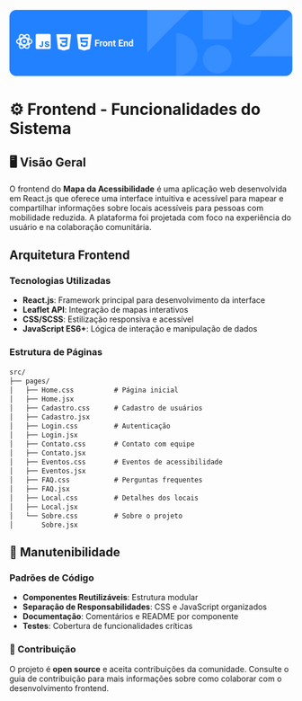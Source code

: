 ![capa front end](../assets/cap_frontend.png)

# ⚙️ Frontend - Funcionalidades do Sistema

## 🖥️ Visão Geral

O frontend do **Mapa da Acessibilidade** é uma aplicação web desenvolvida em React.js que oferece uma interface intuitiva e acessível para mapear e compartilhar informações sobre locais acessíveis para pessoas com mobilidade reduzida. A plataforma foi projetada com foco na experiência do usuário e na colaboração comunitária.

## Arquitetura Frontend

### Tecnologias Utilizadas
- **React.js**: Framework principal para desenvolvimento da interface
- **Leaflet API**: Integração de mapas interativos
- **CSS/SCSS**: Estilização responsiva e acessível
- **JavaScript ES6+**: Lógica de interação e manipulação de dados

### Estrutura de Páginas

```
src/
├── pages/
│   ├── Home.css          # Página inicial
│   ├── Home.jsx
│   ├── Cadastro.css      # Cadastro de usuários
│   ├── Cadastro.jsx
│   ├── Login.css         # Autenticação
│   ├── Login.jsx
│   ├── Contato.css       # Contato com equipe
│   ├── Contato.jsx
│   ├── Eventos.css       # Eventos de acessibilidade
│   ├── Eventos.jsx
│   ├── FAQ.css           # Perguntas frequentes
│   ├── FAQ.jsx
│   ├── Local.css         # Detalhes dos locais
│   ├── Local.jsx
│   └── Sobre.css         # Sobre o projeto
│       Sobre.jsx
```

## 🔧  Manutenibilidade

### Padrões de Código
- **Componentes Reutilizáveis**: Estrutura modular
- **Separação de Responsabilidades**: CSS e JavaScript organizados
- **Documentação**: Comentários e README por componente
- **Testes**: Cobertura de funcionalidades críticas

### 🙋 Contribuição
O projeto é **open source** e aceita contribuições da comunidade. Consulte o guia de contribuição para mais informações sobre como colaborar com o desenvolvimento frontend.

